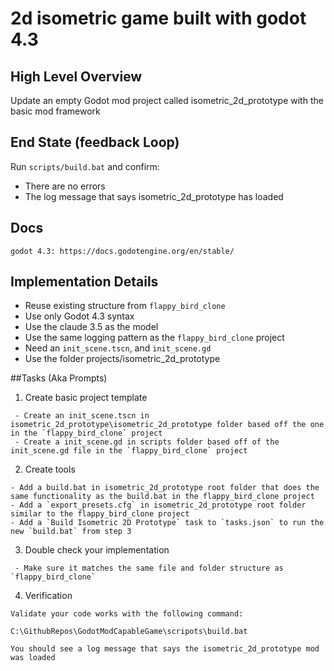 # 2d isometric game built with godot 4.3

## High Level Overview

Update an empty Godot mod project called isometric_2d_prototype with the basic mod framework

## End State (feedback Loop)

Run `scripts/build.bat` and confirm:
- There are no errors
- The log message that says isometric_2d_prototype has loaded

## Docs

    godot 4.3: https://docs.godotengine.org/en/stable/

## Implementation Details
 - Reuse existing structure from `flappy_bird_clone`
 - Use only Godot 4.3 syntax
 - Use the claude 3.5 as the model
 - Use the same logging pattern as the `flappy_bird_clone` project
 - Need an `init_scene.tscn`, and `init_scene.gd`
 - Use the folder projects/isometric_2d_prototype

##Tasks (Aka Prompts)

1. Create basic project template
```
 - Create an init_scene.tscn in isometric_2d_prototype\isometric_2d_prototype folder based off the one in the `flappy_bird_clone` project
 - Create a init_scene.gd in scripts folder based off of the init_scene.gd file in the `flappy_bird_clone` project
```

2. Create tools
```
- Add a build.bat in isometric_2d_prototype root folder that does the same functionality as the build.bat in the flappy_bird_clone project
- Add a `export_presets.cfg` in isometric_2d_prototype root folder similar to the flappy_bird_clone project
- Add a `Build Isometric 2D Prototype` task to `tasks.json` to run the new `build.bat` from step 3
```

3. Double check your implementation
```
 - Make sure it matches the same file and folder structure as `flappy_bird_clone`
```

4. Verification
```
Validate your code works with the following command:

C:\GithubRepos\GodotModCapableGame\scripots\build.bat

You should see a log message that says the isometric_2d_prototype mod was loaded
```